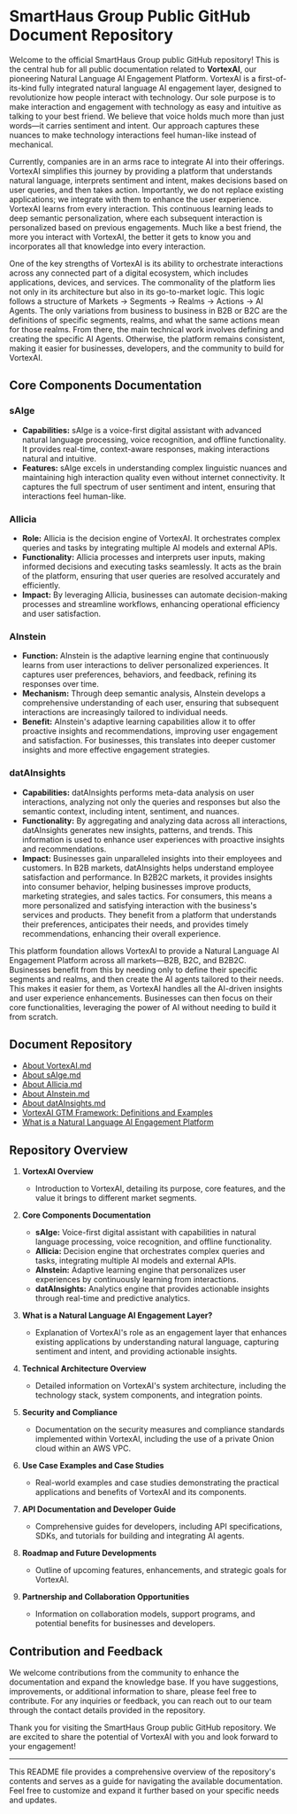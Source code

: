 # SmartHaus Group Public GitHub Document Repository

Welcome to the official SmartHaus Group public GitHub repository! This is the central hub for all public documentation related to **VortexAI**, our pioneering Natural Language AI Engagement Platform. VortexAI is a first-of-its-kind fully integrated natural language AI engagement layer, designed to revolutionize how people interact with technology. Our sole purpose is to make interaction and engagement with technology as easy and intuitive as talking to your best friend. We believe that voice holds much more than just words—it carries sentiment and intent. Our approach captures these nuances to make technology interactions feel human-like instead of mechanical.

Currently, companies are in an arms race to integrate AI into their offerings. VortexAI simplifies this journey by providing a platform that understands natural language, interprets sentiment and intent, makes decisions based on user queries, and then takes action. Importantly, we do not replace existing applications; we integrate with them to enhance the user experience. VortexAI learns from every interaction. This continuous learning leads to deep semantic personalization, where each subsequent interaction is personalized based on previous engagements. Much like a best friend, the more you interact with VortexAI, the better it gets to know you and incorporates all that knowledge into every interaction.

One of the key strengths of VortexAI is its ability to orchestrate interactions across any connected part of a digital ecosystem, which includes applications, devices, and services. The commonality of the platform lies not only in its architecture but also in its go-to-market logic. This logic follows a structure of Markets -> Segments -> Realms -> Actions -> AI Agents. The only variations from business to business in B2B or B2C are the definitions of specific segments, realms, and what the same actions mean for those realms. From there, the main technical work involves defining and creating the specific AI Agents. Otherwise, the platform remains consistent, making it easier for businesses, developers, and the community to build for VortexAI.

## Core Components Documentation

### sAIge
- **Capabilities:** sAIge is a voice-first digital assistant with advanced natural language processing, voice recognition, and offline functionality. It provides real-time, context-aware responses, making interactions natural and intuitive.
- **Features:** sAIge excels in understanding complex linguistic nuances and maintaining high interaction quality even without internet connectivity. It captures the full spectrum of user sentiment and intent, ensuring that interactions feel human-like.

### AIlicia
- **Role:** AIlicia is the decision engine of VortexAI. It orchestrates complex queries and tasks by integrating multiple AI models and external APIs.
- **Functionality:** AIlicia processes and interprets user inputs, making informed decisions and executing tasks seamlessly. It acts as the brain of the platform, ensuring that user queries are resolved accurately and efficiently.
- **Impact:** By leveraging AIlicia, businesses can automate decision-making processes and streamline workflows, enhancing operational efficiency and user satisfaction.

### AInstein
- **Function:** AInstein is the adaptive learning engine that continuously learns from user interactions to deliver personalized experiences. It captures user preferences, behaviors, and feedback, refining its responses over time.
- **Mechanism:** Through deep semantic analysis, AInstein develops a comprehensive understanding of each user, ensuring that subsequent interactions are increasingly tailored to individual needs.
- **Benefit:** AInstein's adaptive learning capabilities allow it to offer proactive insights and recommendations, improving user engagement and satisfaction. For businesses, this translates into deeper customer insights and more effective engagement strategies.

### datAInsights
- **Capabilities:** datAInsights performs meta-data analysis on user interactions, analyzing not only the queries and responses but also the semantic context, including intent, sentiment, and nuances.
- **Functionality:** By aggregating and analyzing data across all interactions, datAInsights generates new insights, patterns, and trends. This information is used to enhance user experiences with proactive insights and recommendations.
- **Impact:** Businesses gain unparalleled insights into their employees and customers. In B2B markets, datAInsights helps understand employee satisfaction and performance. In B2B2C markets, it provides insights into consumer behavior, helping businesses improve products, marketing strategies, and sales tactics. For consumers, this means a more personalized and satisfying interaction with the business's services and products. They benefit from a platform that understands their preferences, anticipates their needs, and provides timely recommendations, enhancing their overall experience.

This platform foundation allows VortexAI to provide a Natural Language AI Engagement Platform across all markets—B2B, B2C, and B2B2C. Businesses benefit from this by needing only to define their specific segments and realms, and then create the AI agents tailored to their needs. This makes it easier for them, as VortexAI handles all the AI-driven insights and user experience enhancements. Businesses can then focus on their core functionalities, leveraging the power of AI without needing to build it from scratch.

## Document Repository

- [About VortexAI.md](docs/About%20VortexAI.md)
- [About sAIge.md](docs/About%20sAIge.md)
- [About AIlicia.md](docs/About%20AIlicia.md)
- [About AInstein.md](docs/About%20AInstein.md)
- [About datAInsights.md](docs/About%20datAInsights.md)
- [VortexAI GTM Framework: Definitions and Examples](docs/VortexAI%20GTM%20Framework:%20Definitions%20and%20Examples.md)
- [What is a Natural Language AI Engagement Platform](docs/What%20is%20a%20Natural%20Language%20AI%20Engagement%20Platform.md)

## Repository Overview

1. **VortexAI Overview**
   - Introduction to VortexAI, detailing its purpose, core features, and the value it brings to different market segments.

2. **Core Components Documentation**
   - **sAIge:** Voice-first digital assistant with capabilities in natural language processing, voice recognition, and offline functionality.
   - **AIlicia:** Decision engine that orchestrates complex queries and tasks, integrating multiple AI models and external APIs.
   - **AInstein:** Adaptive learning engine that personalizes user experiences by continuously learning from interactions.
   - **datAInsights:** Analytics engine that provides actionable insights through real-time and predictive analytics.

3. **What is a Natural Language AI Engagement Layer?**
   - Explanation of VortexAI's role as an engagement layer that enhances existing applications by understanding natural language, capturing sentiment and intent, and providing actionable insights.

4. **Technical Architecture Overview**
   - Detailed information on VortexAI's system architecture, including the technology stack, system components, and integration points.

5. **Security and Compliance**
   - Documentation on the security measures and compliance standards implemented within VortexAI, including the use of a private Onion cloud within an AWS VPC.

6. **Use Case Examples and Case Studies**
   - Real-world examples and case studies demonstrating the practical applications and benefits of VortexAI and its components.

7. **API Documentation and Developer Guide**
   - Comprehensive guides for developers, including API specifications, SDKs, and tutorials for building and integrating AI agents.

8. **Roadmap and Future Developments**
   - Outline of upcoming features, enhancements, and strategic goals for VortexAI.

9. **Partnership and Collaboration Opportunities**
   - Information on collaboration models, support programs, and potential benefits for businesses and developers.

## Contribution and Feedback

We welcome contributions from the community to enhance the documentation and expand the knowledge base. If you have suggestions, improvements, or additional information to share, please feel free to contribute. For any inquiries or feedback, you can reach out to our team through the contact details provided in the repository.

Thank you for visiting the SmartHaus Group public GitHub repository. We are excited to share the potential of VortexAI with you and look forward to your engagement!

---

This README file provides a comprehensive overview of the repository's contents and serves as a guide for navigating the available documentation. Feel free to customize and expand it further based on your specific needs and updates.
